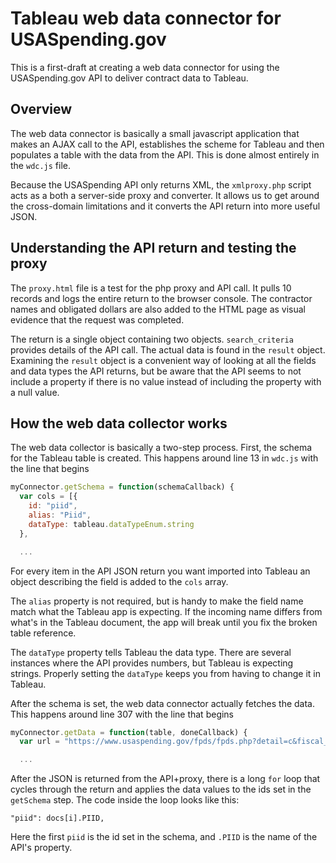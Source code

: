 # Tableau web data connector for USASpending.gov
This is a first-draft at creating a web data connector for using the USASpending.gov API to deliver contract data to Tableau.

## Overview
The web data connector is basically a small javascript application that makes an AJAX call to the API, establishes the scheme for Tableau and then populates a table with the data from the API. This is done almost entirely in the `wdc.js` file.

Because the USASpending API only returns XML, the `xmlproxy.php` script acts as a both a server-side proxy and converter. It allows us to get around the cross-domain limitations and it converts the API return into more useful JSON.

## Understanding the API return and testing the proxy
The `proxy.html` file is a test for the php proxy and API call. It pulls 10 records and logs the entire return to the browser console. The contractor names and obligated dollars are also added to the HTML page as visual evidence that the request was completed.

The return is a single object containing two objects. `search_criteria` provides details of the API call. The actual data is found in the `result` object. Examining the `result` object is a convenient way of looking at all the fields and data types the API returns, but be aware that the API seems to not include a property if there is no value instead of including the property with a null value.

## How the web data collector works
The web data collector is basically a two-step process. First, the schema for the Tableau table is created. This happens around line 13 in `wdc.js` with the line that begins

```javascript
myConnector.getSchema = function(schemaCallback) {
  var cols = [{
    id: "piid",
    alias: "Piid",
    dataType: tableau.dataTypeEnum.string
  },

  ...
```

For every item in the API JSON return you want imported into Tableau an object describing the field is added to the `cols` array.

The `alias` property is not required, but is handy to make the field name match what the Tableau app is expecting. If the incoming name differs from what's in the Tableau document, the app will break until you fix the broken table reference.

The `dataType` property tells Tableau the data type. There are several instances where the API provides numbers, but Tableau is expecting strings. Properly setting the `dataType` keeps you from having to change it in Tableau.

After the schema is set, the web data connector actually fetches the data. This happens around line 307 with the line that begins

```javascript
myConnector.getData = function(table, doneCallback) {
  var url = "https://www.usaspending.gov/fpds/fpds.php?detail=c&fiscal_year=" + fiscalYear + "&maj_agency_cat="+ majAgencyCat + "&max_records=" + maxRecords + "&sortby=f";

  ...
```

After the JSON is returned from the API+proxy, there is a long `for` loop that cycles through the return and applies the data values to the ids set in the `getSchema` step. The code inside the loop looks like this:

`"piid": docs[i].PIID,`

Here the first `piid` is the id set in the schema, and `.PIID` is the name of the API's property.
